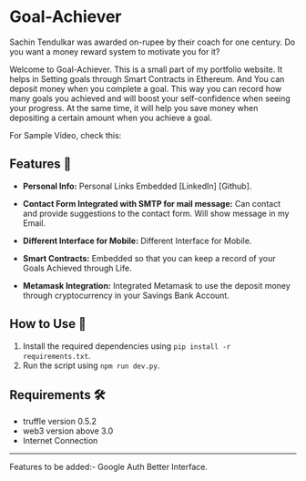 # Goal-Achiever

Sachin Tendulkar was awarded on-rupee by their coach for one century.
Do you want a money reward system to motivate you for it?

Welcome to Goal-Achiever. This is a small part of my portfolio website. It helps in Setting goals through Smart Contracts in Ethereum. And You can deposit money when you complete a goal. This way you can record how many goals you achieved and will boost your self-confidence when seeing your progress. At the same time, it will help you save money when depositing a certain amount when you achieve a goal.

For Sample Video, check this: 

## Features 🚀

- **Personal Info:** Personal Links Embedded [LinkedIn] [Github].

- **Contact Form Integrated with SMTP for mail message:**  Can contact and provide suggestions to the contact form. Will show message in my Email.

- **Different Interface for Mobile:** Different Interface for Mobile. 
 
-  **Smart Contracts:** Embedded so that you can keep a record of your Goals Achieved through Life.

- **Metamask Integration:** Integrated Metamask to use the deposit money through cryptocurrency in your Savings Bank Account.
  
## How to Use 🤖

1. Install the required dependencies using `pip install -r requirements.txt`.
2. Run the script using `npm run dev.py`.

           

## Requirements 🛠️

- truffle version 0.5.2
- web3 version above 3.0
- Internet Connection


---


Features to be added:-
Google Auth
Better Interface.                     

